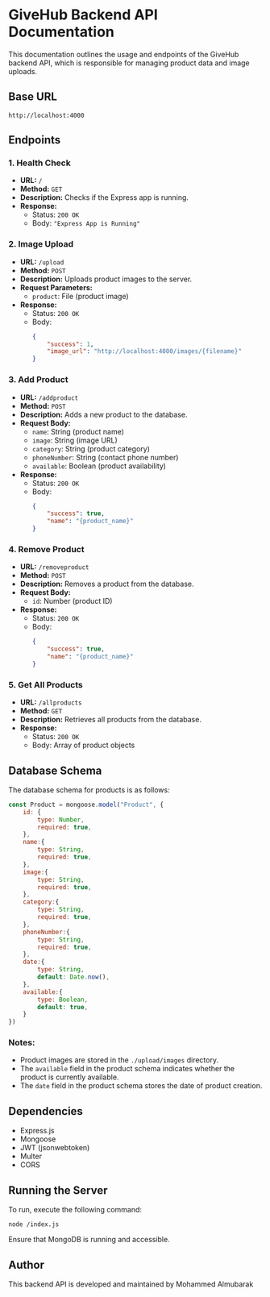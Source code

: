 # GiveHub Backend API Documentation

This documentation outlines the usage and endpoints of the GiveHub backend API, which is responsible for managing product data and image uploads.

## Base URL

```
http://localhost:4000
```

## Endpoints

### 1. Health Check

- **URL:** `/`
- **Method:** `GET`
- **Description:** Checks if the Express app is running.
- **Response:** 
  - Status: `200 OK`
  - Body: `"Express App is Running"`

### 2. Image Upload

- **URL:** `/upload`
- **Method:** `POST`
- **Description:** Uploads product images to the server.
- **Request Parameters:**
  - `product`: File (product image)
- **Response:** 
  - Status: `200 OK`
  - Body: 
    ```json
    {
        "success": 1,
        "image_url": "http://localhost:4000/images/{filename}"
    }
    ```

### 3. Add Product

- **URL:** `/addproduct`
- **Method:** `POST`
- **Description:** Adds a new product to the database.
- **Request Body:**
  - `name`: String (product name)
  - `image`: String (image URL)
  - `category`: String (product category)
  - `phoneNumber`: String (contact phone number)
  - `available`: Boolean (product availability)
- **Response:** 
  - Status: `200 OK`
  - Body: 
    ```json
    {
        "success": true,
        "name": "{product_name}"
    }
    ```

### 4. Remove Product

- **URL:** `/removeproduct`
- **Method:** `POST`
- **Description:** Removes a product from the database.
- **Request Body:**
  - `id`: Number (product ID)
- **Response:** 
  - Status: `200 OK`
  - Body: 
    ```json
    {
        "success": true,
        "name": "{product_name}"
    }
    ```

### 5. Get All Products

- **URL:** `/allproducts`
- **Method:** `GET`
- **Description:** Retrieves all products from the database.
- **Response:** 
  - Status: `200 OK`
  - Body: Array of product objects

## Database Schema

The database schema for products is as follows:

```javascript
const Product = mongoose.model("Product", {
    id: {
        type: Number,
        required: true,
    },
    name:{
        type: String,
        required: true,
    },
    image:{
        type: String,
        required: true,
    },
    category:{
        type: String,
        required: true,
    },
    phoneNumber:{
        type: String,
        required: true,
    },
    date:{
        type: String,
        default: Date.now(),
    },
    available:{
        type: Boolean,
        default: true,
    }
})
```

### Notes:
- Product images are stored in the `./upload/images` directory.
- The `available` field in the product schema indicates whether the product is currently available.
- The `date` field in the product schema stores the date of product creation.

## Dependencies

- Express.js
- Mongoose
- JWT (jsonwebtoken)
- Multer
- CORS

## Running the Server

To run, execute the following command:

```
node /index.js
```

Ensure that MongoDB is running and accessible.

## Author

This backend API is developed and maintained by Mohammed Almubarak
